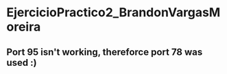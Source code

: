 # EjercicioPractico2_BrandonVargasMoreira

## Port 95 isn't working, thereforce port 78 was used  :)
